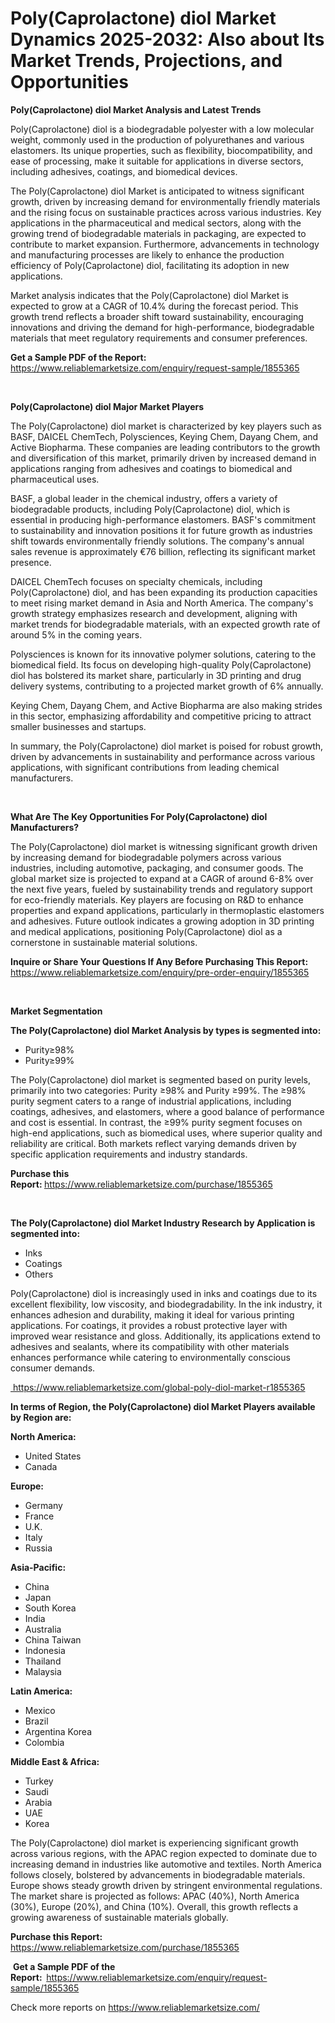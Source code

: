 <p><h1>Poly(Caprolactone) diol Market Dynamics 2025-2032: Also about Its Market Trends, Projections, and Opportunities</h1></p><p><strong>Poly(Caprolactone) diol Market Analysis and Latest Trends</strong></p>
<p><p>Poly(Caprolactone) diol is a biodegradable polyester with a low molecular weight, commonly used in the production of polyurethanes and various elastomers. Its unique properties, such as flexibility, biocompatibility, and ease of processing, make it suitable for applications in diverse sectors, including adhesives, coatings, and biomedical devices.</p><p>The Poly(Caprolactone) diol Market is anticipated to witness significant growth, driven by increasing demand for environmentally friendly materials and the rising focus on sustainable practices across various industries. Key applications in the pharmaceutical and medical sectors, along with the growing trend of biodegradable materials in packaging, are expected to contribute to market expansion. Furthermore, advancements in technology and manufacturing processes are likely to enhance the production efficiency of Poly(Caprolactone) diol, facilitating its adoption in new applications.</p><p>Market analysis indicates that the Poly(Caprolactone) diol Market is expected to grow at a CAGR of 10.4% during the forecast period. This growth trend reflects a broader shift toward sustainability, encouraging innovations and driving the demand for high-performance, biodegradable materials that meet regulatory requirements and consumer preferences.</p></p>
<p><strong>Get a Sample PDF of the Report:&nbsp;</strong> <a href="https://www.reliablemarketsize.com/enquiry/request-sample/1855365?utm_campaign=1836&utm_medium=2&utm_source=Github&utm_content=ia&utm_term=03022025&utm_id=polycaprolactone-diol">https://www.reliablemarketsize.com/enquiry/request-sample/1855365</a></p>
<p>&nbsp;</p>
<p><strong>Poly(Caprolactone) diol Major Market Players</strong></p>
<p><p>The Poly(Caprolactone) diol market is characterized by key players such as BASF, DAICEL ChemTech, Polysciences, Keying Chem, Dayang Chem, and Active Biopharma. These companies are leading contributors to the growth and diversification of this market, primarily driven by increased demand in applications ranging from adhesives and coatings to biomedical and pharmaceutical uses.</p><p>BASF, a global leader in the chemical industry, offers a variety of biodegradable products, including Poly(Caprolactone) diol, which is essential in producing high-performance elastomers. BASF's commitment to sustainability and innovation positions it for future growth as industries shift towards environmentally friendly solutions. The company's annual sales revenue is approximately €76 billion, reflecting its significant market presence.</p><p>DAICEL ChemTech focuses on specialty chemicals, including Poly(Caprolactone) diol, and has been expanding its production capacities to meet rising market demand in Asia and North America. The company's growth strategy emphasizes research and development, aligning with market trends for biodegradable materials, with an expected growth rate of around 5% in the coming years.</p><p>Polysciences is known for its innovative polymer solutions, catering to the biomedical field. Its focus on developing high-quality Poly(Caprolactone) diol has bolstered its market share, particularly in 3D printing and drug delivery systems, contributing to a projected market growth of 6% annually.</p><p>Keying Chem, Dayang Chem, and Active Biopharma are also making strides in this sector, emphasizing affordability and competitive pricing to attract smaller businesses and startups.</p><p>In summary, the Poly(Caprolactone) diol market is poised for robust growth, driven by advancements in sustainability and performance across various applications, with significant contributions from leading chemical manufacturers.</p></p>
<p>&nbsp;</p>
<p><strong>What Are The Key Opportunities For Poly(Caprolactone) diol Manufacturers?</strong></p>
<p><p>The Poly(Caprolactone) diol market is witnessing significant growth driven by increasing demand for biodegradable polymers across various industries, including automotive, packaging, and consumer goods. The global market size is projected to expand at a CAGR of around 6-8% over the next five years, fueled by sustainability trends and regulatory support for eco-friendly materials. Key players are focusing on R&D to enhance properties and expand applications, particularly in thermoplastic elastomers and adhesives. Future outlook indicates a growing adoption in 3D printing and medical applications, positioning Poly(Caprolactone) diol as a cornerstone in sustainable material solutions.</p></p>
<p><strong>Inquire or Share Your Questions If Any Before Purchasing This Report:</strong> <a href="https://www.reliablemarketsize.com/enquiry/pre-order-enquiry/1855365?utm_campaign=1836&utm_medium=2&utm_source=Github&utm_content=ia&utm_term=03022025&utm_id=polycaprolactone-diol">https://www.reliablemarketsize.com/enquiry/pre-order-enquiry/1855365</a></p>
<p>&nbsp;</p>
<p><strong>Market Segmentation</strong></p>
<p><strong>The Poly(Caprolactone) diol Market Analysis by types is segmented into:</strong></p>
<p><ul><li>Purity≥98%</li><li>Purity≥99%</li></ul></p>
<p><p>The Poly(Caprolactone) diol market is segmented based on purity levels, primarily into two categories: Purity ≥98% and Purity ≥99%. The ≥98% purity segment caters to a range of industrial applications, including coatings, adhesives, and elastomers, where a good balance of performance and cost is essential. In contrast, the ≥99% purity segment focuses on high-end applications, such as biomedical uses, where superior quality and reliability are critical. Both markets reflect varying demands driven by specific application requirements and industry standards.</p></p>
<p><strong>Purchase this Report:&nbsp;</strong><a href="https://www.reliablemarketsize.com/purchase/1855365?utm_campaign=1836&utm_medium=2&utm_source=Github&utm_content=ia&utm_term=03022025&utm_id=polycaprolactone-diol">https://www.reliablemarketsize.com/purchase/1855365</a></p>
<p>&nbsp;</p>
<p><strong>The Poly(Caprolactone) diol Market Industry Research by Application is segmented into:</strong></p>
<p><ul><li>Inks</li><li>Coatings</li><li>Others</li></ul></p>
<p><p>Poly(Caprolactone) diol is increasingly used in inks and coatings due to its excellent flexibility, low viscosity, and biodegradability. In the ink industry, it enhances adhesion and durability, making it ideal for various printing applications. For coatings, it provides a robust protective layer with improved wear resistance and gloss. Additionally, its applications extend to adhesives and sealants, where its compatibility with other materials enhances performance while catering to environmentally conscious consumer demands.</p></p>
<p><a href="https://www.reliablemarketsize.com/global-poly-diol-market-r1855365?utm_campaign=1836&utm_medium=2&utm_source=Github&utm_content=ia&utm_term=03022025&utm_id=polycaprolactone-diol">&nbsp;https://www.reliablemarketsize.com/global-poly-diol-market-r1855365</a></p>
<p><strong>In terms of Region, the Poly(Caprolactone) diol Market Players available by Region are:</strong></p>
<p>
    <p> <strong> North America: </strong>
        <ul>
            <li>United States</li>
            <li>Canada</li>
        </ul>
        </p> 
    <p> <strong> Europe: </strong>
        <ul>
            <li>Germany</li>
            <li>France</li>
            <li>U.K.</li>
            <li>Italy</li>
            <li>Russia</li>
        </ul>
        </p> 
    <p> <strong> Asia-Pacific: </strong>
        <ul>
            <li>China</li>
            <li>Japan</li>
            <li>South Korea</li>
            <li>India</li>
            <li>Australia</li>
            <li>China Taiwan</li>
            <li>Indonesia</li>
            <li>Thailand</li>
            <li>Malaysia</li>
        </ul>
        </p> 
    <p> <strong> Latin America: </strong>
        <ul>
            <li>Mexico</li>
            <li>Brazil</li>
            <li>Argentina Korea</li>
            <li>Colombia</li>
        </ul>
        </p> 
    <p> <strong> Middle East & Africa: </strong>
        <ul>
            <li>Turkey</li>
            <li>Saudi</li>
            <li>Arabia</li>
            <li>UAE</li>
            <li>Korea</li>
        </ul>
    </p>
    </p>
<p><p>The Poly(Caprolactone) diol market is experiencing significant growth across various regions, with the APAC region expected to dominate due to increasing demand in industries like automotive and textiles. North America follows closely, bolstered by advancements in biodegradable materials. Europe shows steady growth driven by stringent environmental regulations. The market share is projected as follows: APAC (40%), North America (30%), Europe (20%), and China (10%). Overall, this growth reflects a growing awareness of sustainable materials globally.</p></p>
<p><strong>Purchase this Report: </strong><a href="https://www.reliablemarketsize.com/purchase/1855365?utm_campaign=1836&utm_medium=2&utm_source=Github&utm_content=ia&utm_term=03022025&utm_id=polycaprolactone-diol">https://www.reliablemarketsize.com/purchase/1855365</a></p>
<p>&nbsp;<strong>Get a Sample PDF of the Report:&nbsp;&nbsp;</strong><a href="https://www.reliablemarketsize.com/enquiry/request-sample/1855365?utm_campaign=1836&utm_medium=2&utm_source=Github&utm_content=ia&utm_term=03022025&utm_id=polycaprolactone-diol">https://www.reliablemarketsize.com/enquiry/request-sample/1855365</a></p>
<p><strong></strong></p>
<p>Check more reports on <a href="https://www.reliablemarketsize.com/?utm_campaign=1836&utm_medium=2&utm_source=Github&utm_content=ia&utm_term=03022025&utm_id=polycaprolactone-diol">https://www.reliablemarketsize.com/</a></p>